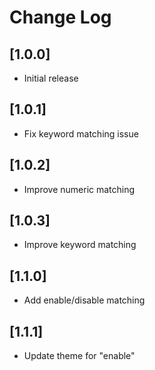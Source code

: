 # Change Log

## [1.0.0]

- Initial release

## [1.0.1]

- Fix keyword matching issue

## [1.0.2]

- Improve numeric matching

## [1.0.3]

- Improve keyword matching

## [1.1.0]

- Add enable/disable matching

## [1.1.1]

- Update theme for "enable"
